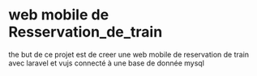 # web mobile de Resservation_de_train
the but de ce projet est de creer une web mobile de reservation de train avec laravel et vujs connecté à une base de donnée mysql
